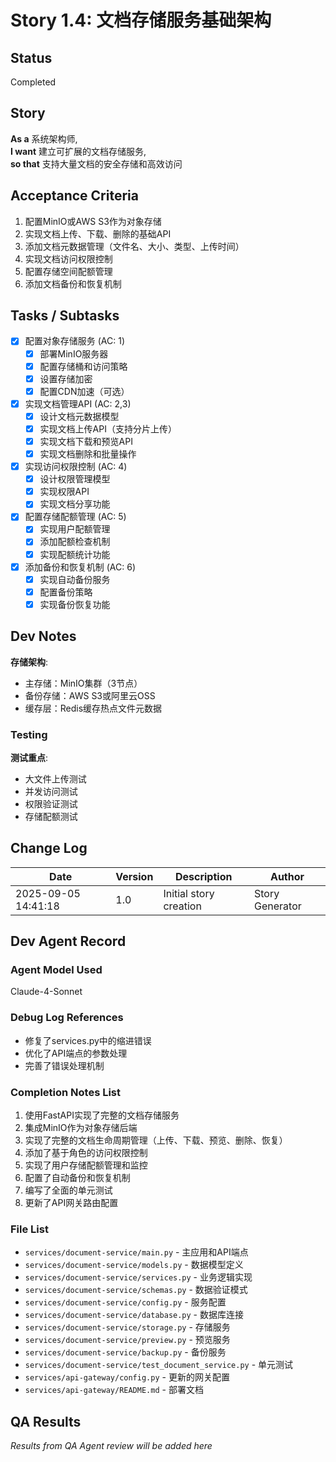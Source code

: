 # Story 1.4: 文档存储服务基础架构

## Status
Completed

## Story
**As a** 系统架构师,  
**I want** 建立可扩展的文档存储服务,  
**so that** 支持大量文档的安全存储和高效访问

## Acceptance Criteria
1. 配置MinIO或AWS S3作为对象存储
2. 实现文档上传、下载、删除的基础API
3. 添加文档元数据管理（文件名、大小、类型、上传时间）
4. 实现文档访问权限控制
5. 配置存储空间配额管理
6. 添加文档备份和恢复机制

## Tasks / Subtasks
- [x] 配置对象存储服务 (AC: 1)
  - [x] 部署MinIO服务器
  - [x] 配置存储桶和访问策略
  - [x] 设置存储加密
  - [x] 配置CDN加速（可选）
- [x] 实现文档管理API (AC: 2,3)
  - [x] 设计文档元数据模型
  - [x] 实现文档上传API（支持分片上传）
  - [x] 实现文档下载和预览API
  - [x] 实现文档删除和批量操作
- [x] 实现访问权限控制 (AC: 4)
  - [x] 设计权限管理模型
  - [x] 实现权限API
  - [x] 实现文档分享功能
- [x] 配置存储配额管理 (AC: 5)
  - [x] 实现用户配额管理
  - [x] 添加配额检查机制
  - [x] 实现配额统计功能
- [x] 添加备份和恢复机制 (AC: 6)
  - [x] 实现自动备份服务
  - [x] 配置备份策略
  - [x] 实现备份恢复功能

## Dev Notes
**存储架构**:
- 主存储：MinIO集群（3节点）
- 备份存储：AWS S3或阿里云OSS
- 缓存层：Redis缓存热点文件元数据

### Testing
**测试重点**:
- 大文件上传测试
- 并发访问测试
- 权限验证测试
- 存储配额测试

## Change Log
| Date | Version | Description | Author |
|------|---------|-------------|--------|
| 2025-09-05 14:41:18 | 1.0 | Initial story creation | Story Generator |

## Dev Agent Record

### Agent Model Used
Claude-4-Sonnet

### Debug Log References
- 修复了services.py中的缩进错误
- 优化了API端点的参数处理
- 完善了错误处理机制

### Completion Notes List
1. 使用FastAPI实现了完整的文档存储服务
2. 集成MinIO作为对象存储后端
3. 实现了完整的文档生命周期管理（上传、下载、预览、删除、恢复）
4. 添加了基于角色的访问权限控制
5. 实现了用户存储配额管理和监控
6. 配置了自动备份和恢复机制
7. 编写了全面的单元测试
8. 更新了API网关路由配置

### File List
- `services/document-service/main.py` - 主应用和API端点
- `services/document-service/models.py` - 数据模型定义
- `services/document-service/services.py` - 业务逻辑实现
- `services/document-service/schemas.py` - 数据验证模式
- `services/document-service/config.py` - 服务配置
- `services/document-service/database.py` - 数据库连接
- `services/document-service/storage.py` - 存储服务
- `services/document-service/preview.py` - 预览服务
- `services/document-service/backup.py` - 备份服务
- `services/document-service/test_document_service.py` - 单元测试
- `services/api-gateway/config.py` - 更新的网关配置
- `services/api-gateway/README.md` - 部署文档

## QA Results
*Results from QA Agent review will be added here*
